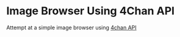 # Image Browser Using 4Chan API
Attempt at a simple image browser using [4chan API](https://github.com/4chan/4chan-API)
